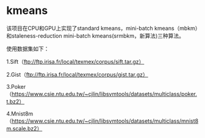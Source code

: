 # kmeans

该项目在CPU和GPU上实现了standard kmeans，mini-batch kmeans（mbkm）和staleness-reduction mini-batch kmeans(srmbkm，新算法)三种算法。

使用数据集如下：

1.Sift（ftp://ftp.irisa.fr/local/texmex/corpus/sift.tar.gz）

2.Gist（ftp://ftp.irisa.fr/local/texmex/corpus/gist.tar.gz）

3.Poker（https://www.csie.ntu.edu.tw/~cjlin/libsvmtools/datasets/multiclass/poker.t.bz2）

4.Mnist8m（https://www.csie.ntu.edu.tw/~cjlin/libsvmtools/datasets/multiclass/mnist8m.scale.bz2）


